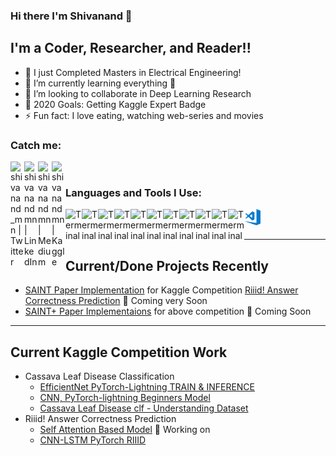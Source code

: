 ### Hi there I'm Shivanand 👋

## I'm a Coder, Researcher, and Reader!!

- 🔭 I just Completed Masters in Electrical Engineering!
- 🌱 I’m currently learning everything 🤣
- 👯 I’m looking to collaborate in Deep Learning Research
- 🥅 2020 Goals: Getting Kaggle Expert Badge
- ⚡ Fun fact: I love eating, watching web-series and movies

### Catch me:

[<img align="left" alt="shivanand_mn | Twitter" width="22px" src="https://cdn.jsdelivr.net/npm/simple-icons@v3/icons/twitter.svg" />](https://twitter.com/shivanand_mn)
[<img align="left" alt="shivanandmn | LinkedIn" width="22px" src="https://cdn.jsdelivr.net/npm/simple-icons@v3/icons/linkedin.svg" />](https://www.linkedin.com/in/shivanandmn/)
[<img align="left" alt="shivanandmn | Medium" width="22px" src="https://cdn.jsdelivr.net/npm/simple-icons@v3/icons/medium.svg" />](https://shivanandmn.medium.com/)
[<img align="left" alt="shivanandmn | Kaggle" width="22px" src="https://cdn.jsdelivr.net/npm/simple-icons@v3/icons/kaggle.svg" />](https://www.kaggle.com/shivanandmn/)
<br/>
### Languages and Tools I Use:
[<img align="left" alt="Terminal" width="26px" src="https://unpkg.com/simple-icons@v4/icons/python.svg" />](https://www.python.org)
[<img align="left" alt="Terminal" width="26px" src="https://unpkg.com/simple-icons@v4/icons/pytorch.svg" />](https://www.pytorch.org)
[<img align="left" alt="Terminal" width="26px" src="https://unpkg.com/simple-icons@v4/icons/scikit-learn.svg" />](https://scikit-learn.org/)
[<img align="left" alt="Terminal" width="26px" src="https://unpkg.com/simple-icons@v4/icons/flutter.svg" />](https://www.flutter.dev)
[<img align="left" alt="Terminal" width="26px" src="https://unpkg.com/simple-icons@v4/icons/dart.svg" />](https://www.dart.dev)
[<img align="left" alt="Terminal" width="26px" src="https://unpkg.com/simple-icons@v4/icons/numpy.svg" />](https://numpy.org/)
[<img align="left" alt="Terminal" width="26px" src="https://unpkg.com/simple-icons@v4/icons/pandas.svg" />](https://pandas.pydata.org/)

[<img align="left" alt="Terminal" width="26px" src="https://unpkg.com/simple-icons@v4/icons/flask.svg" />](https://flask.palletsprojects.com/en/1.1.x/)
[<img align="left" alt="Terminal" width="26px" src="https://unpkg.com/simple-icons@v4/icons/scikit-learn.svg" />](https://scikit-learn.org/)
[<img align="left" alt="Terminal" width="26px" src="https://unpkg.com/simple-icons@v4/icons/arduino.svg" />](https://www.arduino.cc/)

[<img align="left" alt="Terminal" width="26px" src="https://unpkg.com/simple-icons@v4/icons/raspberrypi.svg" />](https://www.raspberrypi.org/)

[<img align="left" alt="Visual Studio Code" width="26px" src="https://raw.githubusercontent.com/github/explore/80688e429a7d4ef2fca1e82350fe8e3517d3494d/topics/visual-studio-code/visual-studio-code.png" />](https://code.visualstudio.com/)

<br />
<br/>

---

## Current/Done Projects Recently
* [SAINT Paper Implementation](https://arxiv.org/abs/2002.07033) for Kaggle Competition [Riiid! Answer Correctness Prediction](https://www.kaggle.com/c/riiid-test-answer-prediction) 🚀 Coming very Soon
* [SAINT+ Paper Implementaions](https://arxiv.org/abs/2010.12042) for above competition 🚀 Coming Soon

---

## Current Kaggle Competition Work 
* Cassava Leaf Disease Classification
  * [EfficientNet PyTorch-Lightning TRAIN & INFERENCE](https://www.kaggle.com/shivanandmn/efficientnet-pytorch-lightning-train-inference)
  * [CNN, PyTorch-lightning Beginners Model](https://www.kaggle.com/shivanandmn/cnn-pytorch-lightning-beginners-model)
  * [Cassava Leaf Disease clf - Understanding Dataset](https://www.kaggle.com/shivanandmn/cassava-leaf-disease-clf-understanding-dataset)
* Riiid! Answer Correctness Prediction
  * [Self Attention Based Model](https://www.kaggle.com/shivanandmn/riiid-sakt) 🚀 Working on
  * [CNN-LSTM PyTorch RIIID](https://www.kaggle.com/shivanandmn/cnn-lstm-pytorch-riiid)

  
